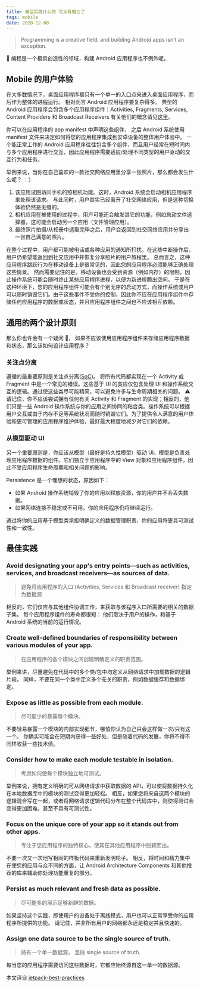 ```yaml
---
title: 最佳实践什么的 可太有魅力了
tags: mobile
date: 2020-12-08
---
```



> Programming is a creative field, and building Android apps isn't an exception.

👏 编程是一个极具创造性的领域，构建 Android 应用程序也不例外呢。


## Mobile 的用户体验
在大多数情况下，桌面应用程序都只有一个单一的入口点来进入桌面应用程序，而后作为整体的进程运行。 相对而言 Android 应用程序要复杂得多。 典型的 Android 应用程序会包含多个应用程序组件：Activities, Fragments, Services, Content Providers 和 Broadcast Receivers 有关他们的概念请见[这里](https://www.sddtc.florist/sddtc/2020/12/01/android-core-applications-fundamentals.html)。

你可以在应用程序的 app manifest 中声明这些组件， 之后 Android 系统使用 manifest 文件来决定如何将您的应用程序集成到安卓设备的整体用户体验中。 一个能正常工作的 Android 应用程序往往包含多个组件，而且用户经常在短时间内与多个应用程序进行交互，因此应用程序需要适应/处理不同类型的用户驱动的交互行为和任务。

举例来说，当你在自己喜欢的一款社交网络应用里分享一张照片，那么都会发生什么呢？ ：）

1.  该应用试图访问手机的照相机功能。这时，Android 系统会启动相机应用程序来处理该请求。 与此同时，用户其实已经离开了社交网络应用，但是这种切换体验仍然是无缝的。
2. 相机应用在被使用的过程中，用户可能还会触发其它的功能，例如启动文件选择器，这可能会启动另一个应用（文件管理应用）。
3. 最终照片拍摄/从相册中选取完毕之后，用户会返回到社交网络应用并分享出一张自己满意的照片。

在整个过程中，用户都可能被电话或各种应用的通知所打扰。在这些中断操作后，用户仍希望能返回到社交应用中并恢复分享照片的用户旅程里。 总而言之，这种应用程序跳跃行为在移动设备上是很常见的，因此您的应用程序必须能够正确处理这些情景。
然而需要记住的是，移动设备也会受到资源（例如内存）的限制，因此操作系统可能会随时终止某些应用程序进程，以便为新进程腾出空间。
于是在这种环境下，您的应用程序组件可能会有个别无序的启动方式，而操作系统或用户可以随时销毁它们。由于这些事件不受你的控制，因此你不应在应用程序组件中存储任何应用程序的数据或状态，并且应用程序组件之间也不应该相互依赖。

## 通用的两个设计原则
那么你也许会有一个疑问 🤔️， 如果不应该使用应用程序组件来存储应用程序数据和状态，那么该如何设计应用程序？

### 关注点分离
遵循的最重要原则是关注点分离([SoC](https://en.wikipedia.org/wiki/Separation_of_concerns))。
将所有代码都实现在一个 Activity 或 Fragment 中是一个常见的错误。这些基于 UI 的类应仅包含处理 UI 和操作系统交互的逻辑。通过使这些类尽可能精简，可以避免许多与生命周期相关的问题。
⚠️请记住，你不应该尝试拥有任何有关 Activity 和 Fragment 的实现；相反的，他们只是一些 Android 操作系统与你的应用之间协同的粘合类。操作系统可以根据用户交互或由于内存不足等系统状况而随时销毁它们。为了提供令人满意的用户体验和更可管理的应用程序维护体验，最好最大程度地减少对它们的依赖。

### 从模型驱动 UI
另一个重要原则是，你应该从模型（最好是持久性模型）驱动 UI。模型是负责处理应用程序数据的组件。它们独立于应用程序中的 View 对象和应用程序组件，因此不受应用程序生命周期和相关问题的影响。

Persistence 是一个理想的状态，原因如下：
* 如果 Android 操作系统销毁了你的应用以释放资源，你的用户并不会丢失数据。
* 如果网络连接不稳定或不可用，你的应用程序仍将继续运行。

通过将你的应用基于模型类承担明确定义的数据管理职责，你的应用将更具可测试性和一致性。

## 最佳实践

### Avoid designating your app's entry points—such as activities, services, and broadcast receivers—as sources of data.
> 避免将应用程序的入口 (Activities, Services 和 Broadcast receiver) 指定为数据源

相反的，它们仅应与其他组件协调工作，来获取与该程序入口所需要的相关的数据子集。 每个应用程序组件的寿命都很短： 他们取决于用户的操作，和基于 Android 系统的当前的运行情况。

### Create well-defined boundaries of responsibility between various modules of your app.
> 在应用程序的各个模块之间创建明确定义的职责范围。

举例来讲，尽量避免在代码中的多个类/包中均定义从网络请求中加载数据的逻辑片段。 同样，不要在同一个类中定义多个无关的职责，例如数据缓存和数据绑定。

### Expose as little as possible from each module.
> 尽可能少的暴露每个模块。

不要轻易暴露一个模块的内部实现细节，哪怕你认为自己只会这样做一次/只有这一个。 你确实可能会在短期内获得一些好处，但是随着代码的发展，你将不得不同样收获一些技术债。

### Consider how to make each module testable in isolation.
> 考虑如何使每个模块独立地可测试。

举例来说，拥有定义明确的可从网络请求中获取数据的 API，可以使将数据持久化在本地数据库中的模块的测试变得更加轻松。 相反，如果您将来自这两个模块的逻辑混合写在一起，或者将网络请求逻辑代码分布在整个代码库中，则使得测试会变得更加困难，甚至不具有可测试性。

### Focus on the unique core of your app so it stands out from other apps.
> 专注于您应用程序的独特核心，使其在其他应用程序中脱颖而出。

不要一次又一次地写相同的样板代码来重新发明轮子。 相反，将时间和精力集中在使您的应用与众不同的方面，让 Android Architecture Components 和其他推荐的库来辅助你处理功能重复的部分。

### Persist as much relevant and fresh data as possible.
> 尽可能多的展示足够新鲜的数据。

如果坚持这个实践，即使用户的设备处于离线模式，用户也可以正常享受你的应用程序所提供的功能。 请记住，并非所有用户的网络都永远是稳定并且快速的。

### Assign one data source to be the single source of truth.
> 持有一个单一数据源， 坚持 single source of truth.

每当您的应用程序需要访问这些数据时，它都应始终源自这一单一的数据源。


本文译自 [jetpack-best-practices](https://developer.android.com/jetpack/guide#best-practices)
